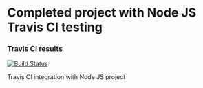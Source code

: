 # Completed project with Node JS Travis CI testing
### Travis CI results
[![Build Status](https://travis-ci.com/GodaProjects/ci-testing-nodejs.svg?branch=master)](https://travis-ci.com/GodaProjects/ci-testing-nodejs)

Travis CI integration with Node JS project
